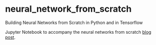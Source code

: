 # neural_network_from_scratch
Building Neural Networks from Scratch in Python and in Tensorflow

Jupyter Notebook to accompany the neural networks from scratch [blog post](https://beckernick.github.io/neural-network-scratch/).
